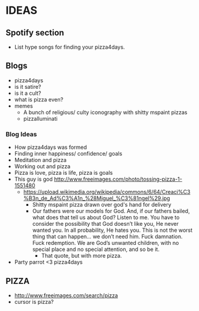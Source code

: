 IDEAS
=====

## Spotify section
- List hype songs for finding your pizza4days.

## Blogs
- pizza4days
- is it satire?
- is it a cult?
- what is pizza even?
- memes
  - A bunch of religious/ culty iconography with shitty mspaint pizzas
  - pizzalluminati

### Blog Ideas
- How pizza4days was formed
- Finding inner happiness/ confidence/ goals
- Meditation and pizza
- Working out and pizza
- Pizza is love, pizza is life, pizza is goals
- This guy is god http://www.freeimages.com/photo/tossing-pizza-1-1551480
  - https://upload.wikimedia.org/wikipedia/commons/6/64/Creaci%C3%B3n_de_Ad%C3%A1n_%28Miguel_%C3%81ngel%29.jpg
    - Shitty mspaint pizza drawn over god's hand for delivery
    - Our fathers were our models for God. And, if our fathers bailed, what does that tell us about God? Listen to me. You have to consider the possibility that God doesn’t like you, He never wanted you. In all probability, He hates you. This is not the worst thing that can happen… we don’t need him.  Fuck damnation. Fuck redemption. We are God’s unwanted children, with no special place and no special attention, and so be it.
      - That quote, but with more pizza.
- Party parrot <3 pizza4days

## PIZZA
- http://www.freeimages.com/search/pizza
- cursor is pizza?
